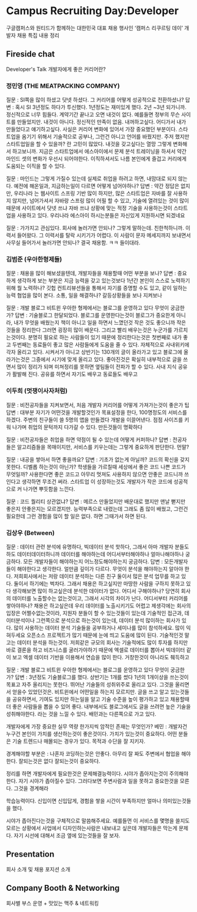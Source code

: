 # Campus Recruiting Day:Developer
구글캠퍼스와 원티드가 함께하는 대한민국 대표 채용 행사인 ‘캠퍼스 리쿠르팅 데이’ 개발자 채용 특집 내용 정리

## Fireside chat
Developer's Talk 개발자에게 좋은 커리어란?

### 정민영 (THE MEATPACKING COMPANY)
질문 : SI쪽을 많이 하셨고 닷넷 하셨다. 그 커리어를 어떻게 성공적으로 전환하셨나?
답변 : 혹시 SI 3년정도 하다가 투신했다. 1년정도는 재미있게 했다. 2년 ~3년 되가니까. 정신적으로 너무 힘들다. 계약기간 끝나고 오면 내것이 없다. 예를들면 정부의 무슨 사이트를 만들었지만. 내것이 아니다. 정신적인 만족이 없음. 내꺼하고싶다. 어디가서 내가 만들었다고 얘기하고싶다. 사실은 커리어 변화에 있어서 가장 중요했던 부분이다. 스타트업을 옴기기 위해서 기술적으로 공부나, 그런건 아니고 언어를 바꿨지만. 주저 했지만 스타트업일을 할 수 있을까? 란 고민이 많았다. 내것을 갖고싶다는 열망 그렇게 변화해서 하고보니까. 지금은 스타트업에서 에스아이에서 문제 분석 트레이닝을 하셔서 약간 마인드 셋의 변화가 우선시 되어야한다. 이직하셔서도 나름 본인에게 즐겁고 커리에게 도움되는 이직을 할 수 있다.

질문 : 마인드는 그렇게 가질수 있는데 실제로 취업을 하려고 하면, 내맘대로 되지 않는다. 예전에 해온일과, 지금하는일이 다르면 어떻게 넘어야하나?
답변 : 약간 정답은 없지만, 우리나라 는 웹사이트 스프링 기반 많이 하지만, 많은 스타트업은 자바를 잘 사용하지 않지만, 넘어가셔서 자바랑 스프링 많이 어필 할 수 있고, 기술에 열려있는 것이 많이 때문에 사이트에서 닷넷 쓰냐 자바 쓰냐 상황에 맞는 적정 기술을 사용하는것이 스타트업을 사용하고 있다. 우리나라 에스아이 하시는분들은 자신있게 지원하시면 되겠네요

질문 : 가가지고 관심있다. 회사에 놀러가면 안되나? 그렇게 말하는데. 친한척하니까. 이력서 들어왔다. 그 이력서를 탈락 시키기가 어렵다. 이 사람이 문자 메세지까지 보내면서 사무실 들어가서 놀러가면 안되나? 결국 채용함. ㅋㅋ 들이대라.


### 김범준 (우아한형제들)
질문 : 채용을 많이 해보셨을텐데, 개발자들을 채용할때 어떤 부분을 보나?
답변 : 중요하게 생각하게 보는 부분은 지금 능력을 갖고 있는것보다 1년간 본인이 스스로 노력하기 위해 뭘 노력하나?
깃헙 컨트리뷰션들을 통해서 자기를 증명할 수도 있고, 같이 일하는 능력 협업을 많이 본다. 소통, 일을 해결하나?
갈등상황들을 보나 지켜보나 

질문 : 개발 블로그 비트윈 우아한 형제에서는 블로그를 운영하고 있다 무엇이 궁금한가?
답변 : 기술블로그 한달되었다. 블로그를 운영한다는것이 블로그가 중요한게 아니라, 내가 무엇을 배웠는지 책이 아니고 일을 하면서 느꼈던것 작은 것도 좋으니까 작은 것들을 정리한다 그러면 굉장히 많이 배운다. 그리고 빨리 배우는것은 누군가를 가르치는것이다. 분명히 필요로 하는 사람들이 있기 때문에 정리한다는것은 첫번째로 내가 좋고 두번째는 동료들이 좋고 많은 사람들에게 도움을 줄 수 있다. 자체적으로 사내위키에 각자 올리고 있다. 시켜서가 아니고 상반기는 130개의 글이 올라가고 있고 블로그에 올라가는것은 그중에서 시기에 맞게 올리고 있다. 좋아진것은 확실히 내부적으로 글을 쓰면서 많이 정리가 되며 미쳐정리를 못하면 옆팀들이 전파가 할 수 있다. 사내 지식 공유가 활발해 진다. 공유를 하면서 자기도 배우고 동료들도 배우고

### 이두희 (멋쟁이사자처럼)
질문 : 비전공자들을 지켜보면서, 처음 개발자 커리어를 어떻게 가져가는것이 좋은가 팁
답변 : 대부분 자기가 어떤것을 개발할것인가 목표설정을 한다, 100명정도의 서비스를 하겠다. 주변의 친구들이 쓸 5명의 앱을 만들겠다 개발을 이끌어낸다. 점점 사이즈를 키워 나가며 취업의 문턱까지 다가갈 수 있다. 만든것들이 명확하다

질문 : 비전공자들은 취업을 하면 약점이 될 수 있는데 어떻게 커퍼하나?
답변 : 전공자들은 알고리즘들을 목매이지만, 서비스를 키우는데는 그렇게 중요하게 판단한다. 먼말?

질문 : 내공을 쌓아서 하면 좋을까요?
답변 : 기초가 없는게 아닐까? 코드의 확신을 갖지 못한다. 디벨롭 하는것이 아닌가? 학생들을 가르칠때 세상에서 좋은 코드 나쁜 코드가 무엇일까? 사용한다면 좋은 코드고 아무리 멋져도 사용하지 않으면 안좋은 코드니까 쓰인다고 생각하면 무조건 써라. 스타트업 이 성장하는것도 개발자가 작은 코드에 성공적으로 커 나가면 뿌듯함을 느낀다. 

질문 : 코드 퀄리티 상관없냐?
답변 : 메르스 만들었지만 배운대로 했지만 맨날 뻗지만 좋은지 안좋은지는 모르겠지만. 능력부족으로 내렸는데 그래도 좀 많이 배웠고, 그런건 필요한데 그런 경험을 많이 할 일은 없다. 하면 그때가서 하면 된다.

### 김상우 (Between)
질문 : 데이터 관련 분석에 유명하다, 빅데이터 분석 핫하다, 그래서 아마 개발자 분들도 하도 데이터데이터하니까 데이터를 해야하는데 어디서부터해야하나 얼마나해야하나 궁금하다. 모든 개발자들이 해야하는지 어느정도해야하는지 궁금하다.
답변 : 모든개발자들이 해야한다고 생각한다. 얼만큼 깊이가 다르다. 무엇이 분석을 해야하는지 알아야 한다. 저희회사에서는 저랑 데이터 분석하는 다른 친구 둘이서 많은 분석 업무를 하고 있다. 둘이서 하기에는 벅차다. 그래서 채용은 하고싶지만 마땅한 사람을 구하지 못하고 있다 생각해보면 많이 하고싶은데 분석한 데이터가 없다. 어디서 구해야하나? 당연히 회사의 데이터를 노출할수는 없는것이고, 그래서 시각의 차이가 난다. 어디서부터 커리어를 쌓아야하나? 채용은 하고싶은데 우리 데이터를 노출시키기도 어렵고 제생각에는 회사의 입장은 어쩔수없는것이라, 지원자 분들이 할 수 있는것들이 있는데 기술적인 접근과, 데이터분석이나 그런쪽으로 분석으로 하는것이 있는데, 데이터 분석 많이하는 회사가 있다. 많이 사용하는 데이터 분석 기술들을 공부하거나 세미나를 많이 참석하세요. 많이 익혀두세요 오픈소스 프로젝트가 많기 때문에 눈에 띄고 도움에 많이 된다. 기술적인것 말고는 데이터 분석을 하는것이. 저희같은 규모의 회사는 기술적에도 많이 투자를 하지만 바로 결론을 하고 비즈니스를 굴러가야하기 때문에 엑셀로 데이터를 뽑아서 빅데이터 같이 보고 엑셀 데이터 기반을 이용해서 연습을 많이 한다. 거창한것이 아니라도 췌득하고 

질문 : 개발 블로그 비트윈 우아한 형제에서는 블로그를 운영하고 있다 무엇이 궁금한가?
답변 : 3년정도 기술블로그를 했다. 상반기는 1개를 썼다 1년의 1개이상을 쓰는것이 목표고 자주 올리지는 못한다. 뛰어난 기술들의 성취위주로 올리고 있다. 그것을 올리면서 얻을수 있었던것은. 비트윈에서 어떤일을 하는지 모르지만. 글을 쓰고 알고 있는것들을 공유하면서, 기여도 있지만 하는일을 알고 기술 수준을 높이 평가하고 있고 채용할때 더 좋은 사람들을 뽑을 수 있어 좋다. 내부에서도 블로그에서도 글을 쓰려먼 높은 기술을 성취해야한다. 라는 것을 느낄 수 있다. 배민과는 다른쪽으로 가고 있다.

개발자에게 가장 중요한 실무 역량 한가지씩 암적인 존재는 무엇인가?
베민 : 개발자건 누구건 본인이 가치를 생산하는것이 좋은것이다. 가치가 있는것이 중요하다. 어떤 분들은 기술 트렌드나 매몰되는 경우가 있다. 목적과 수단을 잘 지키자.

경계해야할 부분은 : 나혼자 코딩하는것은 안좋다. 아무리 잘 짜도 주변에서 협업을 해야한다. 잘되는것은 없다 잘되는것이 중요하다.

정리를 하면 개발자에게 필요한것은 문제해결능력이다. 시야가 좁아지는것이 주의해야한다. 자기 시야가 좁아질수 있다. 그러다보면 주변사람과 일을 못하고 중요한것을 모른다. 그것을 경계해라

학습능력이다. 신입이면 신입답게, 경험을 쌓을 시간이 부족하지만 얼마나 의미있는것들을 했다.

시야가 좁아진다는것을 구체적으로 말씀해주세요. 예를들먼 이 서비스를 몇명을 쓸지도 모르는 상황에서 사업에서 디자인하는사람은 내보내고 싶은데 개발자들은 막는게 문제다. 자기 시선에 대해서 조금 옆에 있는것들을 잘 보자.

## Presentation
회사 소개 및 채용 포지션 소개

## Company Booth & Networking
회사별 부스 운영 + 맛있는 맥주 & 네트워킹
